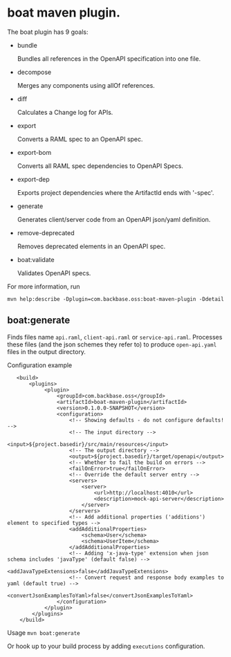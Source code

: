 # boat maven plugin.

The boat plugin has 9 goals:

- bundle

    Bundles all references in the OpenAPI specification into one
    file.

- decompose

    Merges any components using allOf references.

- diff

    Calculates a Change log for APIs.

- export

    Converts a RAML spec to an OpenAPI spec.

- export-bom

    Converts all RAML spec dependencies to OpenAPI Specs.

- export-dep

    Exports project dependencies where the ArtifactId ends with
    '-spec'.

- generate

    Generates client/server code from an OpenAPI json/yaml
    definition.

- remove-deprecated

    Removes deprecated elements in an OpenAPI spec.

- boat:validate

    Validates OpenAPI specs.

For more information, run 

`mvn help:describe -Dplugin=com.backbase.oss:boat-maven-plugin -Ddetail`

## boat:generate

Finds files name `api.raml`, `client-api.raml` or `service-api.raml`.
Processes these files (and the json schemes they refer to) to produce `open-api.yaml` files in the output directory. 

Configuration example

```$xml
   <build>
       <plugins>
            <plugin>
                <groupId>com.backbase.oss</groupId>
                <artifactId>boat-maven-plugin</artifactId>
                <version>0.1.0.0-SNAPSHOT</version>
                <configuration>
                    <!-- Showing defaults - do not configure defaults! -->
                    <!-- The input directory -->
                    <input>${project.basedir}/src/main/resources</input>
                    <!-- The output directory -->
                    <output>${project.basedir}/target/openapi</output>
                    <!-- Whether to fail the build on errors -->
                    <failOnError>true</failOnError>
                    <!-- Override the default server entry -->
                    <servers>
                        <server>
                            <url>http://localhost:4010</url>
                            <description>mock-api-server</description>
                        </server>
                    </servers>
                    <!-- Add additional properties ('additions') element to specified types -->
                    <addAdditionalProperties>
                        <schema>User</schema>
                        <schema>UserItem</schema>
                    </addAdditionalProperties>
                    <!-- Adding 'x-java-type' extension when json schema includes 'javaType' (default false) -->
                    <addJavaTypeExtensions>false</addJavaTypeExtensions>
                    <!-- Convert request and response body examples to yaml (default true) -->
                    <convertJsonExamplesToYaml>false</convertJsonExamplesToYaml>
                </configuration>
            </plugin>
        </plugins>
    </build>
```

Usage
```mvn boat:generate```

Or hook up to your build process by adding ```executions``` configuration.
